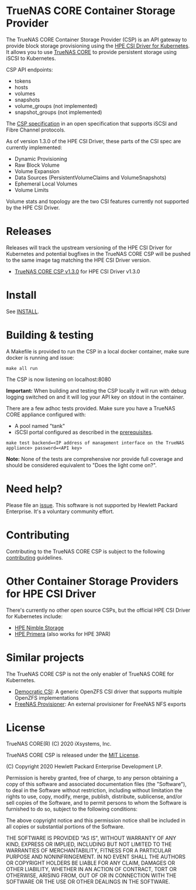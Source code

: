 # TrueNAS CORE Container Storage Provider

The TrueNAS CORE Container Storage Provider (CSP) is an API gateway to provide block storage provisioning using the [HPE CSI Driver for Kubernetes](https://github.com/hpe-storage/csi-driver). It allows you to use [TrueNAS CORE](https://www.truenas.com) to provide persistent storage using iSCSI to Kubernetes.

CSP API endpoints:

- tokens
- hosts
- volumes
- snapshots
- volume_groups (not implemented)
- snapshot_groups (not implemented)

The [CSP specification](https://github.com/hpe-storage/container-storage-provider) in an open specification that supports iSCSI and Fibre Channel protocols.

As of version 1.3.0 of the HPE CSI Driver, these parts of the CSI spec are currently implemented:

- Dynamic Provisioning
- Raw Block Volume
- Volume Expansion
- Data Sources (PersistentVolumeClaims and VolumeSnapshots)
- Ephemeral Local Volumes
- Volume Limits

Volume stats and topology are the two CSI features currently not supported by the HPE CSI Driver.

# Releases

Releases will track the upstream versioning of the HPE CSI Driver for Kubernetes and potential bugfixes in the TrueNAS CORE CSP will be pushed to the same image tag matching the HPE CSI Driver version.

* [TrueNAS CORE CSP v1.3.0](https://github.com/hpe-storage/truenas-csp/releases/tag/v1.3.0) for HPE CSI Driver v1.3.0

# Install

See [INSTALL](INSTALL.md).

# Building & testing

A Makefile is provided to run the CSP in a local docker container, make sure docker is running and issue:

```
make all run
```

The CSP is now listening on localhost:8080

**Important:** When building and testing the CSP locally it will run with debug logging switched on and it will log your API key on stdout in the container.

There are a few adhoc tests provided. Make sure you have a TrueNAS CORE appliance configured with:

- A pool named "tank" 
- iSCSI portal configured as described in the [prerequisites](INSTALL.md#prerequisites).

```
make test backend=<IP address of management interface on the TrueNAS appliance> password=<API key>
```

**Note:** None of the tests are comprehensive nor provide full coverage and should be considered equivalent to "Does the light come on?".

# Need help?

Please file an [issue](https://github.com/hpe-storage/truenas-csp/issues). This software is not supported by Hewlett Packard Enterprise. It's a voluntary community effort.

# Contributing

Contributing to the TrueNAS CORE CSP is subject to the following [contributing](CONTRIBUTING.md) guidelines.

# Other Container Storage Providers for HPE CSI Driver

There's currently no other open source CSPs, but the official HPE CSI Driver for Kubernetes include:

- [HPE Nimble Storage](https://scod.hpedev.io/container_storage_provider/hpe_nimble_storage/index.html)
- [HPE Primera](https://scod.hpedev.io/container_storage_provider/hpe_3par_primera/index.html) (also works for HPE 3PAR)

# Similar projects

The TrueNAS CORE CSP is not the only enabler of TrueNAS CORE for Kubernetes.

- [Democratic CSI](https://github.com/democratic-csi/democratic-csi): A generic OpenZFS CSI driver that supports multiple OpenZFS implementations
- [FreeNAS Provisioner](https://github.com/nmaupu/freenas-provisioner): An external provisioner for FreeNAS NFS exports

# License

TrueNAS CORE(R) (C) 2020 iXsystems, Inc.

TrueNAS CORE CSP is released under the [MIT License](LICENSE).

(C) Copyright 2020 Hewlett Packard Enterprise Development LP.

Permission is hereby granted, free of charge, to any person obtaining a copy of this software and associated documentation files (the "Software"), to deal in the Software without restriction, including without limitation the rights to use, copy, modify, merge, publish, distribute, sublicense, and/or sell copies of the Software, and to permit persons to whom the Software is furnished to do so, subject to the following conditions:

The above copyright notice and this permission notice shall be included in all copies or substantial portions of the Software.

THE SOFTWARE IS PROVIDED "AS IS", WITHOUT WARRANTY OF ANY KIND, EXPRESS OR IMPLIED, INCLUDING BUT NOT LIMITED TO THE WARRANTIES OF MERCHANTABILITY, FITNESS FOR A PARTICULAR PURPOSE AND NONINFRINGEMENT. IN NO EVENT SHALL THE AUTHORS OR COPYRIGHT HOLDERS BE LIABLE FOR ANY CLAIM, DAMAGES OR OTHER LIABILITY, WHETHER IN AN ACTION OF CONTRACT, TORT OR OTHERWISE, ARISING FROM, OUT OF OR IN CONNECTION WITH THE SOFTWARE OR THE USE OR OTHER DEALINGS IN THE SOFTWARE.
